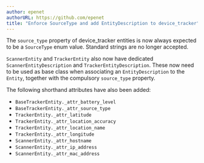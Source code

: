 ```yaml
---
author: epenet
authorURL: https://github.com/epenet
title: "Enforce SourceType and add EntityDescription to device_tracker"
---
```


The `source_type` property of device_tracker entities is now always expected to be a `SourceType` enum value. Standard strings are no longer accepted.

`ScannerEntity` and `TrackerEntity` also now have dedicated `ScannerEntityDescription` and `TrackerEntityDescription`. These now need to be used 
as base class when associating an `EntityDescription` to the `Entity`, together with the compulsory `source_type` property.

The following shorthand attributes have also been added:
- `BaseTrackerEntity._attr_battery_level`
- `BaseTrackerEntity._attr_source_type`
- `TrackerEntity._attr_latitude`
- `TrackerEntity._attr_location_accuracy`
- `TrackerEntity._attr_location_name`
- `TrackerEntity._attr_longitude`
- `ScannerEntity._attr_hostname`
- `ScannerEntity._attr_ip_address`
- `ScannerEntity._attr_mac_address`
